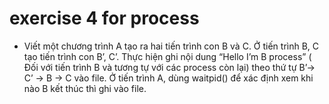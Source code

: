 # exercise 4 for process

- Viết một chương trình A tạo ra hai tiến trình con B và C. Ở tiến trình B, C tạo tiến trình con B’, C’. Thực hiện ghi nội dung “Hello I’m B process” 
( Đối với tiến trình B và tương tự với các process còn lại) theo thứ tự B’-> C’ -> B -> C vào file. Ở tiến trình A, dùng waitpid()
để xác định xem khi nào B kết thúc thì ghi vào file.

